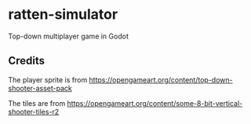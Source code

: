 # ratten-simulator
Top-down multiplayer game in Godot

## Credits
The player sprite is from https://opengameart.org/content/top-down-shooter-asset-pack

The tiles are from https://opengameart.org/content/some-8-bit-vertical-shooter-tiles-r2
